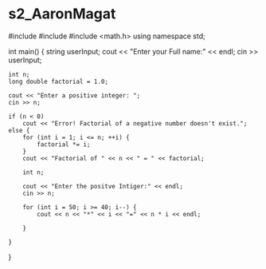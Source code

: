# s2_AaronMagat


#include <iostream>
#include <string>
#include <math.h>
using namespace std;

int main() {
    string userInput;
    cout << "Enter your Full name:" << endl;
    cin >> userInput;

    int n;
    long double factorial = 1.0;

    cout << "Enter a positive integer: ";
    cin >> n;

    if (n < 0)
        cout << "Error! Factorial of a negative number doesn't exist.";
    else {
        for (int i = 1; i <= n; ++i) {
            factorial *= i;
        }
        cout << "Factorial of " << n << " = " << factorial;

        int n;

        cout << "Enter the positve Intiger:" << endl;
        cin >> n;

        for (int i = 50; i >= 40; i--) {
            cout << n << "*" << i << "=" << n * i << endl;

        }

    }
}
